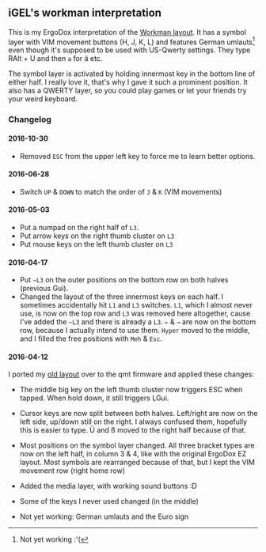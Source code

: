 ## iGEL's workman interpretation

This is my ErgoDox interpretation of the
[Workman layout](http://www.workmanlayout.com/blog/). It has a symbol layer
with VIM movement buttons (H, J, K, L) and features German umlauts[^1] even
though it's supposed to be used with US-Qwerty settings. They type RAlt + U and
then `a` for ä etc.

The symbol layer is activated by holding innermost key in the bottom line of
either half. I really love it, that's why I gave it such a prominent position.
It also has a QWERTY layer, so you could play games or let your friends try
your weird keyboard.

[^1]: Not yet working :'(

### Changelog
#### 2016-10-30

* Removed `ESC` from the upper left key to force me to learn better options.

#### 2016-06-28

* Switch `UP` & `DOWN` to match the order of `J` & `K` (VIM movements)

#### 2016-05-03

* Put a numpad on the right half of `L3`.
* Put arrow keys on the right thumb cluster on `L3`
* Put mouse keys on the left thumb cluster on `L3`

#### 2016-04-17

* Put `~L3` on the outer positions on the bottom row on both halves (previous
  Gui).
* Changed the layout of the three innermost keys on each half. I sometimes
  accidentally hit `L1` and `L3` switches. `L1`, which I almost never use,
  is now on the top row and `L3` was removed here altogether, cause I've added
  the `~L3` and there is already a `L3`. `←` & `→` are now on the bottom row,
  because I actually intend to use them. `Hyper` moved to the middle, and I
  filled the free positions with `Meh` & `Esc`.

#### 2016-04-12

I ported my [old layout](https://github.com/iGEL/ergodox-firmware) over to the
qmt firmware and applied these changes:

* The middle big key on the left thumb cluster now triggers ESC when tapped.
  When hold down, it still triggers LGui.
* Cursor keys are now split between both halves. Left/right are now on the left
  side, up/down still on the right. I always confused them, hopefully this is
  easier to type.  Ü and ß moved to the right half because of that.
* Most positions on the symbol layer changed. All three bracket types are now on
  the left half, in column 3 & 4, like with the original ErgoDox EZ layout. Most
  symbols are rearranged because of that, but I kept the VIM movement row (right
  home row)
* Added the media layer, with working sound buttons :D
* Some of the keys I never used changed (in the middle)

* Not yet working: German umlauts and the Euro sign
